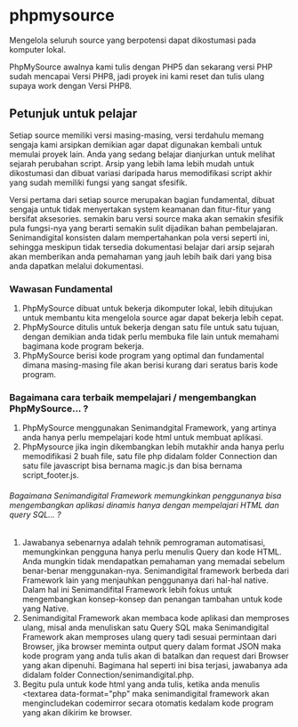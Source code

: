 # phpmysource
Mengelola seluruh source yang berpotensi dapat dikostumasi pada komputer lokal.

PhpMySource awalnya kami tulis dengan PHP5 dan sekarang versi PHP sudah mencapai Versi PHP8, jadi proyek ini kami reset dan tulis ulang supaya work dengan Versi PHP8.

## Petunjuk untuk pelajar
Setiap source memiliki versi masing-masing, versi terdahulu memang sengaja kami arsipkan demikian agar dapat digunakan kembali untuk memulai proyek lain. Anda yang sedang belajar dianjurkan untuk melihat sejarah perubahan script. Arsip yang lebih lama lebih mudah untuk dikostumasi dan dibuat variasi daripada harus memodifikasi script akhir yang sudah memiliki fungsi yang sangat sfesifik.

Versi pertama dari setiap source merupakan bagian fundamental, dibuat sengaja untuk tidak menyertakan system keamanan dan fitur-fitur yang bersifat aksesories. semakin baru versi source maka akan semakin sfesifik pula fungsi-nya yang berarti semakin sulit dijadikan bahan pembelajaran. Senimandigital konsisten dalam mempertahankan pola versi seperti ini, sehingga meskipun tidak tersedia dokumentasi belajar dari arsip sejarah akan memberikan anda pemahaman yang jauh lebih baik dari yang bisa anda dapatkan melalui dokumentasi.

### Wawasan Fundamental
1. PhpMySource dibuat untuk bekerja dikomputer lokal, lebih ditujukan untuk membantu kita mengelola source agar dapat bekerja lebih cepat.
2. PhpMySource ditulis untuk bekerja dengan satu file untuk satu tujuan, dengan demikian anda tidak perlu membuka file lain untuk memahami bagimana kode program bekerja.
3. PhpMySource berisi kode program yang optimal dan fundamental dimana masing-masing file akan berisi kurang dari seratus baris kode program.

### Bagaimana cara terbaik mempelajari / mengembangkan PhpMySource... ?
1. PhpMySource menggunakan Senimandgital Framework, yang artinya anda hanya perlu mempelajari kode html untuk membuat aplikasi.
2. PhpMysource jika ingin dikembangkan lebih mutakhir anda hanya perlu memodifikasi 2 buah file, satu file php didalam folder Connection dan satu file javascript bisa bernama magic.js dan bisa bernama script_footer.js.

###### Bagaimana Senimandigital Framework memungkinkan penggunanya bisa mengembangkan aplikasi dinamis hanya dengan mempelajari HTML dan query SQL... ?
1. Jawabanya sebenarnya adalah tehnik pemrograman automatisasi, memungkinkan pengguna hanya perlu menulis Query dan kode HTML. Anda mungkin tidak mendapatkan pemahaman yang memadai sebelum benar-benar menggunakan-nya. Senimandigital framework berbeda dari Framework lain yang menjauhkan penggunanya dari hal-hal native. Dalam hal ini Senimandifital Framework lebih fokus untuk mengembangkan konsep-konsep dan penangan tambahan untuk kode yang Native.
2. Senimandigital Framework akan membaca kode aplikasi dan memproses ulang, misal anda menuliskan satu Query SQL maka Senimandigital Framework akan memproses ulang query tadi sesuai permintaan dari Browser, jika browser meminta output query dalam format JSON maka kode program yang anda tulis akan di batalkan dan request dari Browser yang akan dipenuhi. Bagimana hal seperti ini bisa terjasi, jawabanya ada didalam folder Connection/senimandigital.php.
3. Begitu pula untuk kode html yang anda tulis, ketika anda menulis <textarea data-format="php" maka senimandigital framework akan mengincludekan codemirror secara otomatis kedalam kode program yang akan dikirim ke browser.
